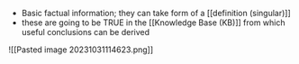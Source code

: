 - Basic factual information; they can take form of a [[definition (singular)]] 
- these are going to be TRUE in the [[Knowledge Base (KB)]] from which useful conclusions can be derived

![[Pasted image 20231031114623.png]]